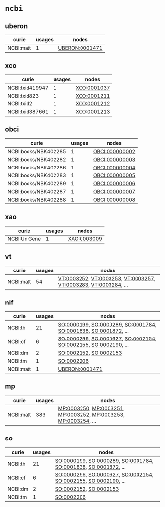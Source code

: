 # `ncbi`

## uberon

| curie     |   usages | nodes                                                           |
|-----------|----------|-----------------------------------------------------------------|
| NCBI:matt |        1 | [UBERON:0001471](http://purl.obolibrary.org/obo/UBERON_0001471) |

## xco

| curie           |   usages | nodes                                                     |
|-----------------|----------|-----------------------------------------------------------|
| NCBI:txid419947 |        1 | [XCO:0001037](http://purl.obolibrary.org/obo/XCO_0001037) |
| NCBI:txid823    |        1 | [XCO:0001211](http://purl.obolibrary.org/obo/XCO_0001211) |
| NCBI:txid2      |        1 | [XCO:0001212](http://purl.obolibrary.org/obo/XCO_0001212) |
| NCBI:txid387661 |        1 | [XCO:0001213](http://purl.obolibrary.org/obo/XCO_0001213) |

## obci

| curie                |   usages | nodes                                                           |
|----------------------|----------|-----------------------------------------------------------------|
| NCBI:books/NBK402285 |        1 | [OBCI:000000002](http://purl.obolibrary.org/obo/OBCI_000000002) |
| NCBI:books/NBK402282 |        1 | [OBCI:000000003](http://purl.obolibrary.org/obo/OBCI_000000003) |
| NCBI:books/NBK402286 |        1 | [OBCI:000000004](http://purl.obolibrary.org/obo/OBCI_000000004) |
| NCBI:books/NBK402283 |        1 | [OBCI:000000005](http://purl.obolibrary.org/obo/OBCI_000000005) |
| NCBI:books/NBK402289 |        1 | [OBCI:000000006](http://purl.obolibrary.org/obo/OBCI_000000006) |
| NCBI:books/NBK402287 |        1 | [OBCI:000000007](http://purl.obolibrary.org/obo/OBCI_000000007) |
| NCBI:books/NBK402288 |        1 | [OBCI:000000008](http://purl.obolibrary.org/obo/OBCI_000000008) |

## xao

| curie        |   usages | nodes                                                     |
|--------------|----------|-----------------------------------------------------------|
| NCBI:UniGene |        1 | [XAO:0003009](http://purl.obolibrary.org/obo/XAO_0003009) |

## vt

| curie     |   usages | nodes                                                                                                                                                                                                                                                                                            |
|-----------|----------|--------------------------------------------------------------------------------------------------------------------------------------------------------------------------------------------------------------------------------------------------------------------------------------------------|
| NCBI:matt |       54 | [VT:0003252](http://purl.obolibrary.org/obo/VT_0003252), [VT:0003253](http://purl.obolibrary.org/obo/VT_0003253), [VT:0003257](http://purl.obolibrary.org/obo/VT_0003257), [VT:0003283](http://purl.obolibrary.org/obo/VT_0003283), [VT:0003284](http://purl.obolibrary.org/obo/VT_0003284), ... |

## nif

| curie     |   usages | nodes                                                                                                                                                                                                                                                                                            |
|-----------|----------|--------------------------------------------------------------------------------------------------------------------------------------------------------------------------------------------------------------------------------------------------------------------------------------------------|
| NCBI:th   |       21 | [SO:0000199](http://purl.obolibrary.org/obo/SO_0000199), [SO:0000289](http://purl.obolibrary.org/obo/SO_0000289), [SO:0001784](http://purl.obolibrary.org/obo/SO_0001784), [SO:0001838](http://purl.obolibrary.org/obo/SO_0001838), [SO:0001872](http://purl.obolibrary.org/obo/SO_0001872), ... |
| NCBI:cf   |        6 | [SO:0000296](http://purl.obolibrary.org/obo/SO_0000296), [SO:0000627](http://purl.obolibrary.org/obo/SO_0000627), [SO:0002154](http://purl.obolibrary.org/obo/SO_0002154), [SO:0002155](http://purl.obolibrary.org/obo/SO_0002155), [SO:0002190](http://purl.obolibrary.org/obo/SO_0002190), ... |
| NCBI:dm   |        2 | [SO:0002152](http://purl.obolibrary.org/obo/SO_0002152), [SO:0002153](http://purl.obolibrary.org/obo/SO_0002153)                                                                                                                                                                                 |
| NCBI:tm   |        1 | [SO:0002206](http://purl.obolibrary.org/obo/SO_0002206)                                                                                                                                                                                                                                          |
| NCBI:matt |        1 | [UBERON:0001471](http://purl.obolibrary.org/obo/UBERON_0001471)                                                                                                                                                                                                                                  |

## mp

| curie     |   usages | nodes                                                                                                                                                                                                                                                                                            |
|-----------|----------|--------------------------------------------------------------------------------------------------------------------------------------------------------------------------------------------------------------------------------------------------------------------------------------------------|
| NCBI:matt |      383 | [MP:0003250](http://purl.obolibrary.org/obo/MP_0003250), [MP:0003251](http://purl.obolibrary.org/obo/MP_0003251), [MP:0003252](http://purl.obolibrary.org/obo/MP_0003252), [MP:0003253](http://purl.obolibrary.org/obo/MP_0003253), [MP:0003254](http://purl.obolibrary.org/obo/MP_0003254), ... |

## so

| curie   |   usages | nodes                                                                                                                                                                                                                                                                                            |
|---------|----------|--------------------------------------------------------------------------------------------------------------------------------------------------------------------------------------------------------------------------------------------------------------------------------------------------|
| NCBI:th |       21 | [SO:0000199](http://purl.obolibrary.org/obo/SO_0000199), [SO:0000289](http://purl.obolibrary.org/obo/SO_0000289), [SO:0001784](http://purl.obolibrary.org/obo/SO_0001784), [SO:0001838](http://purl.obolibrary.org/obo/SO_0001838), [SO:0001872](http://purl.obolibrary.org/obo/SO_0001872), ... |
| NCBI:cf |        6 | [SO:0000296](http://purl.obolibrary.org/obo/SO_0000296), [SO:0000627](http://purl.obolibrary.org/obo/SO_0000627), [SO:0002154](http://purl.obolibrary.org/obo/SO_0002154), [SO:0002155](http://purl.obolibrary.org/obo/SO_0002155), [SO:0002190](http://purl.obolibrary.org/obo/SO_0002190), ... |
| NCBI:dm |        2 | [SO:0002152](http://purl.obolibrary.org/obo/SO_0002152), [SO:0002153](http://purl.obolibrary.org/obo/SO_0002153)                                                                                                                                                                                 |
| NCBI:tm |        1 | [SO:0002206](http://purl.obolibrary.org/obo/SO_0002206)                                                                                                                                                                                                                                          |

